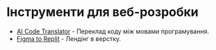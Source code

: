 # Інструменти для веб-розробки

* [AI Code Translator](https://ai-code-translator.vercel.app/) - Переклад коду між мовами програмування.
* [Figma to Replit](https://www.figma.com/community/plugin/1326990370920029683/figma-to-replit) - Лендінг в верстку.
